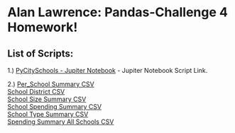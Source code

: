 # Alan Lawrence: Pandas-Challenge 4 Homework!

## List of Scripts:
1.) [PyCitySchools - Jupiter Notebook](https://github.com/AlanBigData/pandas-challenge/raw/main/PyCitySchools/PyCitySchools_alan_complete.ipynb) -  Jupiter Notebook Script Link. <br>

2.) [Per_School Summary CSV](https://github.com/AlanBigData/pandas-challenge/raw/main/PyCitySchools/Exports/per_school.csv)<br>
    [School District CSV](https://github.com/AlanBigData/pandas-challenge/raw/main/PyCitySchools/Exports/school_district.csv)<br>
    [School Size Summary CSV](https://github.com/AlanBigData/pandas-challenge/raw/main/PyCitySchools/Exports/school_size.csv)<br>
    [School Spending Summary CSV](https://github.com/AlanBigData/pandas-challenge/raw/main/PyCitySchools/Exports/school_spending.csv)<br>
    [School Type Summary CSV](https://github.com/AlanBigData/pandas-challenge/raw/main/PyCitySchools/Exports/school_type.csv)<br>
    [Spending Summary All Schools CSV](https://github.com/AlanBigData/pandas-challenge/raw/main/PyCitySchools/Exports/spending_summary.csv)<br>
